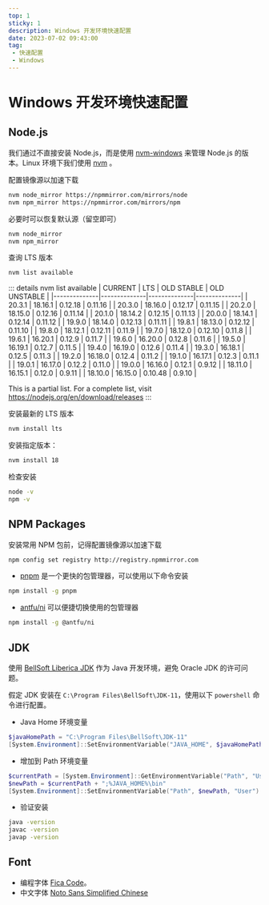 ```yaml
---
top: 1
sticky: 1
description: Windows 开发环境快速配置
date: 2023-07-02 09:43:00
tag:
 - 快速配置
 - Windows
---
```


# Windows 开发环境快速配置

## Node.js

我们通过不直接安装 Node.js，而是使用 [nvm-windows](https://github.com/coreybutler/nvm-windows) 来管理 Node.js 的版本。Linux 环境下我们使用 [nvm](https://github.com/nvm-sh/nvm) 。

配置镜像源以加速下载

```bash
nvm node_mirror https://npmmirror.com/mirrors/node
nvm npm_mirror https://npmmirror.com/mirrors/npm
```
必要时可以恢复默认源（留空即可）

```bash
nvm node_mirror
nvm npm_mirror
```
查询 LTS 版本

```bash
nvm list available
```
::: details nvm list available
|   CURRENT    |     LTS      |  OLD STABLE  | OLD UNSTABLE |
|--------------|--------------|--------------|--------------|
|    20.3.1    |   18.16.1    |   0.12.18    |   0.11.16    |
|    20.3.0    |   18.16.0    |   0.12.17    |   0.11.15    |
|    20.2.0    |   18.15.0    |   0.12.16    |   0.11.14    |
|    20.1.0    |   18.14.2    |   0.12.15    |   0.11.13    |
|    20.0.0    |   18.14.1    |   0.12.14    |   0.11.12    |
|    19.9.0    |   18.14.0    |   0.12.13    |   0.11.11    |
|    19.8.1    |   18.13.0    |   0.12.12    |   0.11.10    |
|    19.8.0    |   18.12.1    |   0.12.11    |    0.11.9    |
|    19.7.0    |   18.12.0    |   0.12.10    |    0.11.8    |
|    19.6.1    |   16.20.1    |    0.12.9    |    0.11.7    |
|    19.6.0    |   16.20.0    |    0.12.8    |    0.11.6    |
|    19.5.0    |   16.19.1    |    0.12.7    |    0.11.5    |
|    19.4.0    |   16.19.0    |    0.12.6    |    0.11.4    |
|    19.3.0    |   16.18.1    |    0.12.5    |    0.11.3    |
|    19.2.0    |   16.18.0    |    0.12.4    |    0.11.2    |
|    19.1.0    |   16.17.1    |    0.12.3    |    0.11.1    |
|    19.0.1    |   16.17.0    |    0.12.2    |    0.11.0    |
|    19.0.0    |   16.16.0    |    0.12.1    |    0.9.12    |
|   18.11.0    |   16.15.1    |    0.12.0    |    0.9.11    |
|   18.10.0    |   16.15.0    |   0.10.48    |    0.9.10    |

This is a partial list. For a complete list, visit https://nodejs.org/en/download/releases
:::

安装最新的 LTS 版本

```bash
nvm install lts
```

安装指定版本：

```bash
nvm install 18
```

检查安装
  
```bash
node -v
npm -v
```

## NPM Packages

安装常用 NPM 包前，记得配置镜像源以加速下载

```bash
npm config set registry http://registry.npmmirror.com

```
- [pnpm](https://pnpm.io) 是一个更快的包管理器，可以使用以下命令安装

```bash
npm install -g pnpm
```

- [antfu/ni](https://github.com/antfu/ni) 可以便捷切换使用的包管理器

```bash
npm install -g @antfu/ni
```

## JDK

使用 [BellSoft Liberica JDK](https://bell-sw.com/pages/downloads) 作为 Java 开发环境，避免 Oracle JDK 的许可问题。

假定 JDK 安装在 `C:\Program Files\BellSoft\JDK-11`，使用以下 `powershell` 命令进行配置。

- Java Home 环境变量

```powershell
$javaHomePath = "C:\Program Files\BellSoft\JDK-11"
[System.Environment]::SetEnvironmentVariable("JAVA_HOME", $javaHomePath, "User")
```
- 增加到 Path 环境变量

```powershell
$currentPath = [System.Environment]::GetEnvironmentVariable("Path", "User")
$newPath = $currentPath + ";%JAVA_HOME%\bin"
[System.Environment]::SetEnvironmentVariable("Path", $newPath, "User")
```

- 验证安装
```bash
java -version
javac -version
javap -version
```

## Font

- 编程字体 [Fica Code](https://github.com/tonsky/FiraCode/releases/latest)。
- 中文字体 [Noto Sans Simplified Chinese](https://fonts.google.com/noto/specimen/Noto+Sans+SC)
